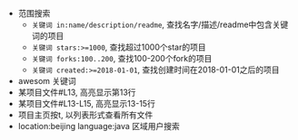 
* 范围搜索
  * `关键词 in:name/description/readme`, 查找名字/描述/readme中包含关键词的项目
  * `关键词 stars:>=1000`, 查找超过1000个star的项目
  * `关键词 forks:100..200`, 查找100-200个fork的项目
  * `关键词 created:>=2018-01-01`, 查找创建时间在2018-01-01之后的项目
* awesom 关键词
* 某项目文件#L13, 高亮显示第13行
* 某项目文件#L13-L15, 高亮显示13-15行
* 项目主页按t, 以列表形式查看所有文件
* location:beijing language:java 区域用户搜索